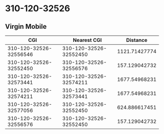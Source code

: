 # 310-120-32526
## Virgin Mobile


| CGI | Nearest CGI | Distance |
|-----|-------------|----------|
| 310-120-32526-32556546 | 310-120-32526-32552450 | 1121.71427774 |
| 310-120-32526-32552450 | 310-120-32526-32556576 | 157.129042732 |
| 310-120-32526-32573441 | 310-120-32526-32574211 | 1677.54968231 |
| 310-120-32526-32574211 | 310-120-32526-32573441 | 1677.54968231 |
| 310-120-32526-32577056 | 310-120-32526-32552450 | 624.886617451 |
| 310-120-32526-32556576 | 310-120-32526-32552450 | 157.129042732 |

